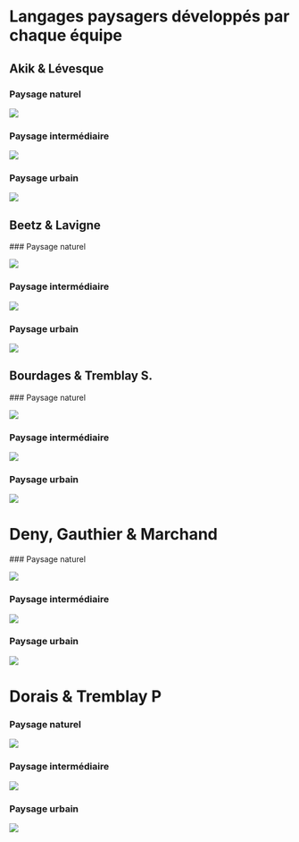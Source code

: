 # Langages paysagers développés par chaque équipe

## Akik & Lévesque

### Paysage naturel

![](https://github.com/CUPUM/ecometropole_laurentienne/blob/main/langages_paysagers/akik_levesque-image-paysage_naturel-2021101.jpg)

### Paysage intermédiaire

![](https://github.com/CUPUM/ecometropole_laurentienne/blob/main/langages_paysagers/akik_levesque-image-paysage_intermediaire-20211101.jpg)

### Paysage urbain

![](https://github.com/CUPUM/ecometropole_laurentienne/blob/main/langages_paysagers/akik_levesque-image-paysage_urbain-20211028.jpg)


## Beetz & Lavigne

### Paysage naturel

![](https://github.com/CUPUM/ecometropole_laurentienne/blob/main/langages_paysagers/beetz_lavigne-image-paysage_naturel-20211101.jpg)

### Paysage intermédiaire

![](https://github.com/CUPUM/ecometropole_laurentienne/blob/main/langages_paysagers/beetz_lavigne-image-paysage_intermediaire-20211101.jpg)

### Paysage urbain

![](https://github.com/CUPUM/ecometropole_laurentienne/blob/main/langages_paysagers/beetz_lavigne-image-paysage_urbain-20211101.jpg)


## Bourdages & Tremblay S.

### Paysage naturel

![](https://github.com/CUPUM/ecometropole_laurentienne/blob/main/langages_paysagers/bourdages_tremblay-image-paysage_naturel-20211031.jpg)

### Paysage intermédiaire

![](https://github.com/CUPUM/ecometropole_laurentienne/blob/main/langages_paysagers/bourdages_tremblay-image-paysage_intermediaire-20211101.jpg)

### Paysage urbain

![](https://github.com/CUPUM/ecometropole_laurentienne/blob/main/langages_paysagers/bourdages_tremblay-image-paysage_urbain-20211101.jpg)


# Deny, Gauthier & Marchand

### Paysage naturel

![](https://github.com/CUPUM/ecometropole_laurentienne/blob/main/langages_paysagers/denys_gauthier_marchand-image-paysage_naturel-20211028.jpg)

### Paysage intermédiaire

![](https://github.com/CUPUM/ecometropole_laurentienne/blob/main/langages_paysagers/denys_gauthier_marchand-image-paysage_intermediaire-20211101.jpg)

### Paysage urbain

![](https://github.com/CUPUM/ecometropole_laurentienne/blob/main/langages_paysagers/denys_gauthier_marchand-image-paysage_urbain-20211028.jpg)


# Dorais & Tremblay P

### Paysage naturel

![](https://github.com/CUPUM/ecometropole_laurentienne/blob/main/langages_paysagers/dorais_tremblay-image-paysage_naturel-20211031.jpg)

### Paysage intermédiaire

![](https://github.com/CUPUM/ecometropole_laurentienne/blob/main/langages_paysagers/dorais_tremblay-image-paysage_intermediaire-20211028.jpg)

### Paysage urbain

![](https://github.com/CUPUM/ecometropole_laurentienne/blob/main/langages_paysagers/dorais_tremblay-image-paysage_urbain-20211101.jpg)




